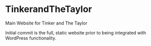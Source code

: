 # TinkerandTheTaylor
Main Website for Tinker and The Taylor

Initial commit is the full, static website prior to being integrated with WordPress functionality.
